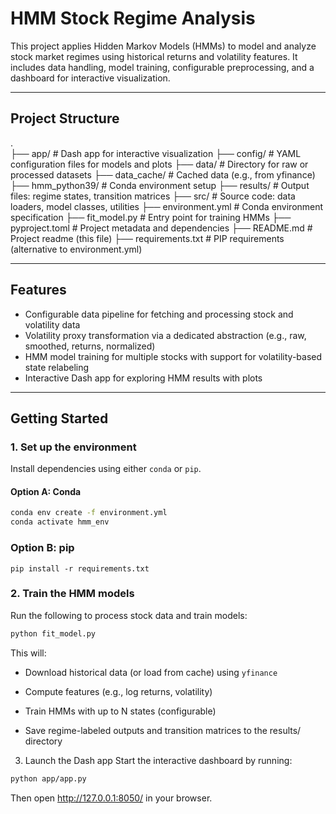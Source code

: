 # HMM Stock Regime Analysis

This project applies Hidden Markov Models (HMMs) to model and analyze stock market regimes using historical returns and volatility features. It includes data handling, model training, configurable preprocessing, and a dashboard for interactive visualization.

---

## Project Structure

.   
    ├── app/ # Dash app for interactive visualization 
    ├── config/ # YAML configuration files for models and plots 
    ├── data/ # Directory for raw or processed datasets 
    ├── data_cache/ # Cached data (e.g., from yfinance) 
    ├── hmm_python39/ # Conda environment setup 
    ├── results/ # Output files: regime states, transition matrices 
    ├── src/ # Source code: data loaders, model classes, utilities 
    ├── environment.yml # Conda environment specification 
    ├── fit_model.py # Entry point for training HMMs 
    ├── pyproject.toml # Project metadata and dependencies 
    ├── README.md # Project readme (this file) 
    ├── requirements.txt # PIP requirements (alternative to environment.yml) 

---

## Features

- Configurable data pipeline for fetching and processing stock and volatility data
- Volatility proxy transformation via a dedicated abstraction (e.g., raw, smoothed, returns, normalized)
- HMM model training for multiple stocks with support for volatility-based state relabeling
- Interactive Dash app for exploring HMM results with plots
---

## Getting Started

### 1. Set up the environment

Install dependencies using either `conda` or `pip`.

#### Option A: Conda

```bash
conda env create -f environment.yml
conda activate hmm_env
```

### Option B: pip

```
pip install -r requirements.txt
```

### 2. Train the HMM models

Run the following to process stock data and train models:

```bash
python fit_model.py
```

This will:

- Download historical data (or load from cache) using ```yfinance```

- Compute features (e.g., log returns, volatility)

- Train HMMs with up to N states (configurable)

- Save regime-labeled outputs and transition matrices to the results/ directory

3. Launch the Dash app
Start the interactive dashboard by running:

```bash
python app/app.py
```

Then open http://127.0.0.1:8050/ in your browser.